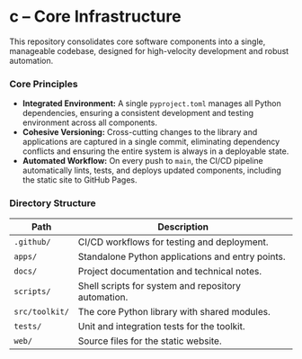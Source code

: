 # c – Core Infrastructure

This repository consolidates core software components into a single, manageable codebase, designed for high-velocity development and robust automation.

### Core Principles

*   **Integrated Environment:** A single `pyproject.toml` manages all Python dependencies, ensuring a consistent development and testing environment across all components.
*   **Cohesive Versioning:** Cross-cutting changes to the library and applications are captured in a single commit, eliminating dependency conflicts and ensuring the entire system is always in a deployable state.
*   **Automated Workflow:** On every push to `main`, the CI/CD pipeline automatically lints, tests, and deploys updated components, including the static site to GitHub Pages.

### Directory Structure

| Path          | Description                                         |
| ------------- | --------------------------------------------------- |
| `.github/`    | CI/CD workflows for testing and deployment.         |
| `apps/`       | Standalone Python applications and entry points.    |
| `docs/`       | Project documentation and technical notes.          |
| `scripts/`    | Shell scripts for system and repository automation. |
| `src/toolkit/`| The core Python library with shared modules.        |
| `tests/`      | Unit and integration tests for the toolkit.         |
| `web/`        | Source files for the static website.                |
